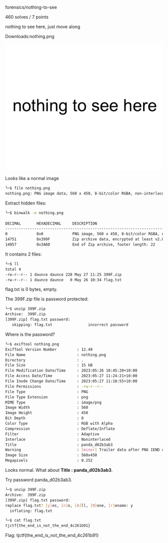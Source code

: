 forensics/nothing-to-see

460 solves / 7 points

nothing to see here, just move along

Downloads:nothing.png

![Alt text](nothing.png)

Looks like a normal image
```bash
└─$ file nothing.png 
nothing.png: PNG image data, 560 x 450, 8-bit/color RGBA, non-interlaced
```

Extract hidden files:
```bash
└─$ binwalk -e nothing.png

DECIMAL       HEXADECIMAL     DESCRIPTION
--------------------------------------------------------------------------------
0             0x0             PNG image, 560 x 450, 8-bit/color RGBA, non-interlaced
14751         0x399F          Zip archive data, encrypted at least v2.0 to extract, compressed size: 46, uncompressed size: 39, name: flag.txt
14957         0x3A6D          End of Zip archive, footer length: 22
```

It contains 2 files:
```bash
└─$ ll
total 4
-rw-r--r-- 1 daunce daunce 228 May 27 11:25 399F.zip
-rw-r--r-- 1 daunce daunce   0 May 26 10:34 flag.txt
```
flag.txt is 0 bytes, empty.

The 399F.zip file is password protected:
```bash
└─$ unzip 399F.zip            
Archive:  399F.zip
[399F.zip] flag.txt password: 
   skipping: flag.txt                incorrect password
```

Where is the password?

```bash
└─$ exiftool nothing.png 
ExifTool Version Number         : 12.49
File Name                       : nothing.png
Directory                       : .
File Size                       : 15 kB
File Modification Date/Time     : 2023:05:26 10:45:20+10:00
File Access Date/Time           : 2023:05:27 11:24:21+10:00
File Inode Change Date/Time     : 2023:05:27 11:18:55+10:00
File Permissions                : -rw-r--r--
File Type                       : PNG
File Type Extension             : png
MIME Type                       : image/png
Image Width                     : 560
Image Height                    : 450
Bit Depth                       : 8
Color Type                      : RGB with Alpha
Compression                     : Deflate/Inflate
Filter                          : Adaptive
Interlace                       : Noninterlaced
Title                           : panda_d02b3ab3
Warning                         : [minor] Trailer data after PNG IEND chunk
Image Size                      : 560x450
Megapixels                      : 0.252
```

Looks normal. What about **Title                           : panda_d02b3ab3**.

Try password panda_d02b3ab3.

```bash
└─$ unzip 399F.zip 
Archive:  399F.zip
[399F.zip] flag.txt password: 
replace flag.txt? [y]es, [n]o, [A]ll, [N]one, [r]ename: y
  inflating: flag.txt                
```

```bash
└─$ cat flag.txt             
tjctf{the_end_is_not_the_end_4c261b91}
```

Flag: tjctf{the_end_is_not_the_end_4c261b91}